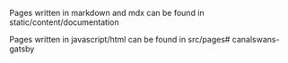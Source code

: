 
Pages written in markdown and mdx can be found in static/content/documentation

Pages written in javascript/html can be found  in src/pages# canalswans-gatsby
